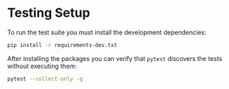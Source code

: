 # Testing Setup

To run the test suite you must install the development dependencies:

```bash
pip install -r requirements-dev.txt
```

After installing the packages you can verify that `pytest` discovers the tests without executing them:

```bash
pytest --collect-only -q
```
